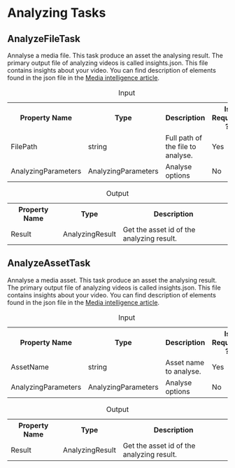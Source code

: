 ﻿# Analyzing Tasks

## AnalyzeFileTask

Annalyse a media file. This task produce an asset the analysing result.
The primary output file of analyzing videos is called insights.json. 
This file contains insights about your video. You can find description of elements found in the json file in the [Media intelligence article](https://docs.microsoft.com/fr-fr/azure/media-services/latest/analyzing-video-audio-files-concept).

<table>
 <caption>Input</caption>
 <tr>
  <th>Property Name</th>
  <th>Type</th>
  <th>Description</th>
  <th>Is Required ?</th>
 </tr>
 <tr>
  <td>FilePath</td>
  <td>string</td>
  <td>Full path of the file to analyse.</td>
  <td>Yes</td>
 </tr>
 <tr>
  <td>AnalyzingParameters</td>
  <td>AnalyzingParameters</td>
  <td>Analyse options</td>
  <td>No</td>
 </tr>
</table>

<table>
 <caption>Output</caption>
 <tr>
  <th>Property Name</th>
  <th>Type</th>
  <th>Description</th>
 </tr>
 <tr>
  <td>Result</td>
  <td>AnalyzingResult</td>
  <td>Get the asset id of the analyzing result.</td>
 </tr>
</table>

## AnalyzeAssetTask

Annalyse a media asset. This task produce an asset the analysing result.
The primary output file of analyzing videos is called insights.json. 
This file contains insights about your video. You can find description of elements found in the json file in the [Media intelligence article](https://docs.microsoft.com/fr-fr/azure/media-services/latest/analyzing-video-audio-files-concept).

<table>
 <caption>Input</caption>
 <tr>
  <th>Property Name</th>
  <th>Type</th>
  <th>Description</th>
  <th>Is Required ?</th>
 </tr>
 <tr>
  <td>AssetName</td>
  <td>string</td>
  <td>Asset name to analyse.</td>
  <td>Yes</td>
 </tr>
 <tr>
  <td>AnalyzingParameters</td>
  <td>AnalyzingParameters</td>
  <td>Analyse options</td>
  <td>No</td>
 </tr>
</table>

<table>
 <caption>Output</caption>
 <tr>
  <th>Property Name</th>
  <th>Type</th>
  <th>Description</th>
 </tr>
 <tr>
  <td>Result</td>
  <td>AnalyzingResult</td>
  <td>Get the asset id of the analyzing result.</td>
 </tr>
</table>

